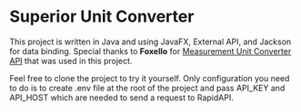 # Superior Unit Converter

This project is written in Java and using JavaFX, External API, and Jackson for data binding.
Special thanks to __Foxello__ for [Measurement Unit Converter API](https://rapidapi.com/foxello-foxello-default/api/measurement-unit-converter) that was used in this project.

Feel free to clone the project to try it yourself. Only configuration you need to do is to create .env file at the root of the project and pass API_KEY and API_HOST which are needed to send a request to RapidAPI.
